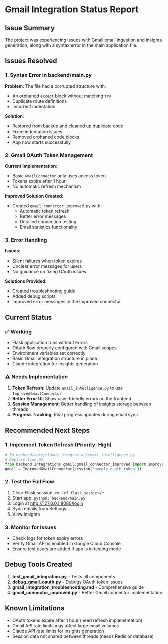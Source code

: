 # Gmail Integration Status Report

## Issue Summary
The project was experiencing issues with Gmail email ingestion and insights generation, along with a syntax error in the main application file.

## Issues Resolved

### 1. Syntax Error in backend/main.py
**Problem**: The file had a corrupted structure with:
- An orphaned `except` block without matching `try`
- Duplicate route definitions
- Incorrect indentation

**Solution**: 
- Restored from backup and cleaned up duplicate code
- Fixed indentation issues
- Removed orphaned code blocks
- App now starts successfully

### 2. Gmail OAuth Token Management
**Current Implementation**:
- Basic `GmailConnector` only uses access token
- Tokens expire after 1 hour
- No automatic refresh mechanism

**Improved Solution Created**:
- Created `gmail_connector_improved.py` with:
  - Automatic token refresh
  - Better error messages
  - Detailed connection testing
  - Email statistics functionality

### 3. Error Handling
**Issues**:
- Silent failures when token expires
- Unclear error messages for users
- No guidance on fixing OAuth issues

**Solutions Provided**:
- Created troubleshooting guide
- Added debug scripts
- Improved error messages in the improved connector

## Current Status

### ✅ Working
- Flask application runs without errors
- OAuth flow properly configured with Gmail scopes
- Environment variables set correctly
- Basic Gmail integration structure in place
- Claude integration for insights generation

### ⚠️ Needs Implementation
1. **Token Refresh**: Update `email_intelligence.py` to use `ImprovedGmailConnector`
2. **Better Error UI**: Show user-friendly errors on the frontend
3. **Session Management**: Better handling of insights storage between threads
4. **Progress Tracking**: Real progress updates during email sync

## Recommended Next Steps

### 1. Implement Token Refresh (Priority: High)
```python
# In backend/core/claude_integration/email_intelligence.py
# Replace line 62:
from backend.integrations.gmail.gmail_connector_improved import ImprovedGmailConnector
gmail = ImprovedGmailConnector(session['google_oauth_token'])
```

### 2. Test the Full Flow
1. Clear Flask session: `rm -rf flask_session/*`
2. Start app: `python3 backend/main.py`
3. Login at http://127.0.0.1:8080/login
4. Sync emails from Settings
5. View insights

### 3. Monitor for Issues
- Check logs for token expiry errors
- Verify Gmail API is enabled in Google Cloud Console
- Ensure test users are added if app is in testing mode

## Debug Tools Created
1. **test_gmail_integration.py** - Tests all components
2. **debug_gmail_oauth.py** - Debugs OAuth token issues
3. **gmail_integration_troubleshooting.md** - Comprehensive guide
4. **gmail_connector_improved.py** - Better Gmail connector implementation

## Known Limitations
- OAuth tokens expire after 1 hour (need refresh implementation)
- Gmail API rate limits may affect large email volumes
- Claude API rate limits for insights generation
- Session data not shared between threads (needs Redis or database) 